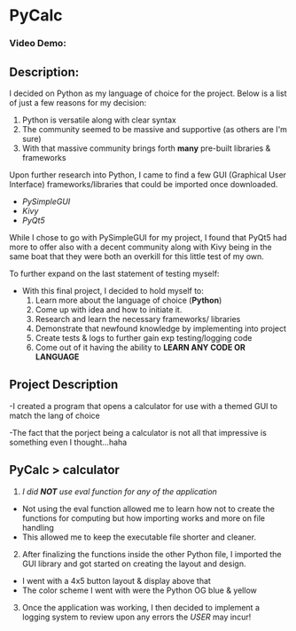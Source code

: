 # **PyCalc**
### Video Demo:  **<URL HERE>**
## Description:
I decided on Python as my language of choice for the project. Below is a list of just a few reasons for my decision:
  1. Python is versatile along with clear syntax
  2. The community seemed to be massive and supportive (as others are I'm sure)
  3. With that massive community brings forth **many** pre-built libraries & frameworks
  

Upon further research into Python, I came to find a few GUI (Graphical User Interface)
  frameworks/libraries that could be imported once downloaded.
  - *PySimpleGUI*
  - *Kivy*
  - *PyQt5*

While I chose to go with PySimpleGUI for my project,
I found that PyQt5 had more to offer also with a decent community
along with Kivy being in the same boat that they were both an
overkill for this little test of my own.

To further expand on the last statement of testing myself:
  - With this final project, I decided to hold myself to:
    1. Learn more about the language of choice (**Python**)
    2. Come up with idea and how to initiate it.
    3. Research and learn the necessary frameworks/ libraries
    4. Demonstrate that newfound knowledge by implementing into project
    5. Create tests & logs to further gain exp testing/logging code
    6. Come out of it having the ability to **LEARN ANY CODE OR LANGUAGE**

## **Project Description**
-I created a program that opens a calculator for use
with a themed GUI to match the lang of choice

-The fact that the porject being a calculator is not all
that impressive is something even I thought...haha

## PyCalc > calculator
1. *I did **NOT** use eval function for any of the application*
  - Not using the eval function allowed me to learn how not to create the functions for computing but how importing works and more on file handling
  - This allowed me to keep the executable file shorter and cleaner.
2. After finalizing the functions inside the other Python file, I imported the GUI library and got started on creating the layout and design.
  - I went with a 4x5 button layout & display above that
  - The color scheme I went with were the Python OG blue & yellow
3. Once the application was working, I then decided to implement a logging system to review upon any errors the *USER* may incur!
